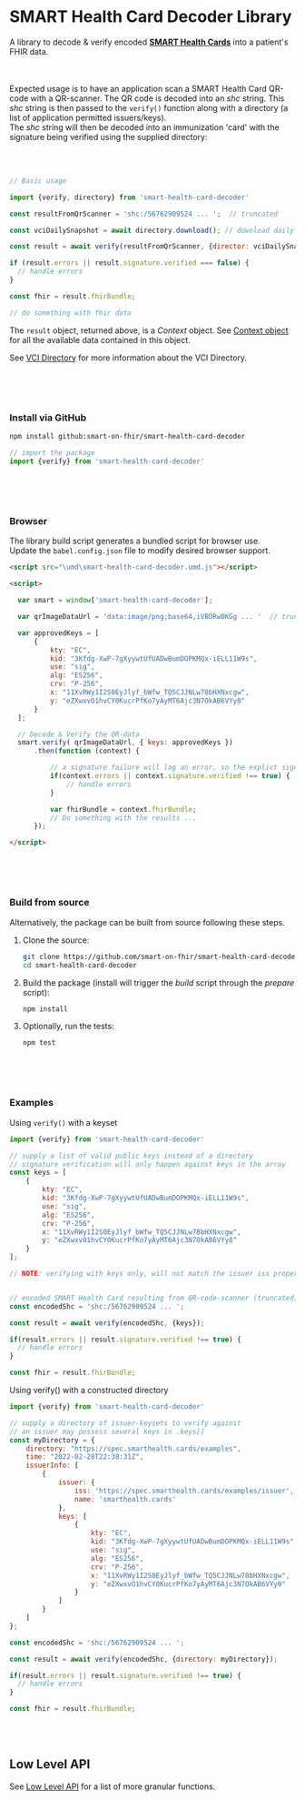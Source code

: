 # SMART Health Card Decoder Library

A library to decode & verify encoded [__SMART Health Cards__](https://smarthealth.cards/en/) into a patient's FHIR data.
<br><br><br> 

Expected usage is to have an application scan a SMART Health Card QR-code with a QR-scanner. The QR code is decoded into an _shc_ string. This _shc_ string is then passed to the `verify()` function along with a directory (a list of application permitted issuers/keys).  
The _shc_ string will then be decoded into an immunization 'card' with the signature being verified using the supplied directory:  

<br><br> 
```javascript
// Basic usage

import {verify, directory} from 'smart-health-card-decoder'

const resultFromQrScanner = 'shc:/56762909524 ... ';  // truncated

const vciDailySnapshot = await directory.download(); // download daily VCI directory snapshot by default.

const result = await verify(resultFromQrScanner, {director: vciDailySnapshot});

if (result.errors || result.signature.verified === false) {
  // handle errors
}

const fhir = result.fhirBundle;

// do something with fhir data

```

The `result` object, returned above, is a _Context_ object.  See [Context object](./docs/context.md) for all the available data contained in this object. 

See [VCI Directory](https://github.com/the-commons-project/vci-directory) for more information about the VCI Directory.

<br><br>
#   
### Install via GitHub

```bash
npm install github:smart-on-fhir/smart-health-card-decoder
```

```js
// import the package
import {verify} from 'smart-health-card-decoder'
```

<br><br>
#   
### Browser
The library build script generates a bundled script for browser use.  
Update the `babel.config.json` file to modify desired browser support.

```html
<script src="\umd\smart-health-card-decoder.umd.js"></script>

<script>

  var smart = window['smart-health-card-decoder'];

  var qrImageDataUrl = 'data:image/png;base64,iVBORw0KGg ... '  // truncated';

  var approvedKeys = [
      {
          kty: "EC",
          kid: "3Kfdg-XwP-7gXyywtUfUADwBumDOPKMQx-iELL11W9s",
          use: "sig",
          alg: "ES256",
          crv: "P-256",
          x: "11XvRWy1I2S0EyJlyf_bWfw_TQ5CJJNLw78bHXNxcgw",
          y: "eZXwxvO1hvCY0KucrPfKo7yAyMT6Ajc3N7OkAB6VYy8"
      }
  ];

  // Decode & Verify the QR-data
  smart.verify( qrImageDataUrl, { keys: approvedKeys })
      .then(function (context) {

          // a signature failure will log an error, so the explict signature check is a fail-safe
          if(context.errors || context.signature.verified !== true) {
              // handle errors
          }

          var fhirBundle = context.fhirBundle;
          // Do something with the results ...
      });

</script>
```



<br><br>  
#   
### Build from source

Alternatively, the package can be built from source following these steps.

1. Clone the source:

    ```bash
    git clone https://github.com/smart-on-fhir/smart-health-card-decoder.git
    cd smart-health-card-decoder
    ```

1. Build the package (install will trigger the _build_ script through the _prepare_ script):

    ```bash
    npm install
    ```

1. Optionally, run the tests:

    ```bash
    npm test
    ```




<br><br>  
#  
### Examples  

Using `verify()` with a keyset
<br>  

```javascript
import {verify} from 'smart-health-card-decoder'

// supply a list of valid public keys instead of a directory
// signature verification will only happen against keys in the array
const keys = [
    {
        kty: "EC",
        kid: "3Kfdg-XwP-7gXyywtUfUADwBumDOPKMQx-iELL11W9s",
        use: "sig",
        alg: "ES256",
        crv: "P-256",
        x: "11XvRWy1I2S0EyJlyf_bWfw_TQ5CJJNLw78bHXNxcgw",
        y: "eZXwxvO1hvCY0KucrPfKo7yAyMT6Ajc3N7OkAB6VYy8"
    }
];

// NOTE: verifying with keys only, will not match the issuer iss property


// encoded SMART Health Card resulting from QR-code-scanner (truncated)
const encodedShc = 'shc:/56762909524 ... ';

const result = await verify(encodedShc, {keys});

if(result.errors || result.signature.verified !== true) {
  // handle errors
}

const fhir = result.fhirBundle;

```


Using verify() with a constructed directory
```javascript
import {verify} from 'smart-health-card-decoder'

// supply a directory of issuer-keysets to verify against
// an issuer may possess several keys in .keys[]
const myDirectory = {
    directory: "https://spec.smarthealth.cards/examples",
    time: "2022-02-28T22:38:31Z",
    issuerInfo: [
        {
            issuer: {
                iss: 'https://spec.smarthealth.cards/examples/issuer',
                name: 'smarthealth.cards'
            },
            keys: [
                {
                    kty: "EC",
                    kid: "3Kfdg-XwP-7gXyywtUfUADwBumDOPKMQx-iELL11W9s",
                    use: "sig",
                    alg: "ES256",
                    crv: "P-256",
                    x: "11XvRWy1I2S0EyJlyf_bWfw_TQ5CJJNLw78bHXNxcgw",
                    y: "eZXwxvO1hvCY0KucrPfKo7yAyMT6Ajc3N7OkAB6VYy8"
                }
            ]
        }
    ]
};

const encodedShc = 'shc:/56762909524 ... ';

const result = await verify(encodedShc, {directory: myDirectory});

if(result.errors || result.signature.verified !== true) {
  // handle errors
}

const fhir = result.fhirBundle;

```

<br><br>
## Low Level API
See [Low Level API](./docs/api.md#low-level-api) for a list of more granular functions.
